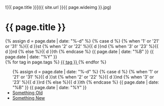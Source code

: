 <div class="row">
	<div>
	![{{ page.title }}]({{ site.url }}{{ page.wideimg }}.jpg)
	</div>
</div>
<div class="row">
	<h1 class="col-md-8 col-sm-12" >{{ page.title }}</h1>
	<div class="col-md-4 col-sm-12">
	<span class="glyphicon glyphicon-calendar"></span>
		{% assign d = page.date | date: "%-d"  %}
		{% case d %}
			{% when '1' or '21' or '31' %}{{ d }}st
			{% when '2' or '22' %}{{ d }}nd
			{% when '3' or '23' %}{{ d }}rd
			{% else %}{{ d }}th
		{% endcase %}
		{{ page.date | date: "%B" }}
		{{ page.date | date: "%Y" }}
	</div>
</div>
<div class="btn-group">
		{% for tag in page.tags %}
			<a class="btn btn-primary" href="{{ site.url }}/tags/{{ tag }}"
				title="View posts tagged with &quot;{{ tag }}&quot;">
				{{ tag }}
			</a>
		{% endfor %}
	</div>
<ul class="pager row">
	<div class="col-md-4 col-sm-12 col-md-push-4">
		<span class="glyphicon glyphicon-calendar"></span>
		{% assign d = page.date | date: "%-d"  %}
		{% case d %}
			{% when '1' or '21' or '31' %}{{ d }}st
			{% when '2' or '22' %}{{ d }}nd
			{% when '3' or '23' %}{{ d }}rd
			{% else %}{{ d }}th
		{% endcase %}
		{{ page.date | date: "%B" }}
		{{ page.date | date: "%Y" }}
	</div>
	<li class="previous col-md-4 col-md-pull-4 col-sm-6">
	<a href="{{page.previous.url}}" title="Previous Post: {{page.previous.title}}">
	<span class="glyphicon glyphicon-chevron-left"></span>
	Something Old
	</a>
	</li>
	<li class="next col-md-4 col-sm-6">
	<a href="{{page.next.url}}" title="Next Post: {{page.next.title}}">
	<span class="glyphicon glyphicon-chevron-right"></span>
	Something New
	</a>
	</li>
</ul>
